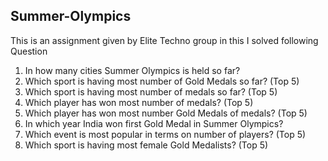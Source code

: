 ## Summer-Olympics
This is an assignment given by Elite Techno group in this I solved following Question<br />
1. In how many cities Summer Olympics is held so far?
2. Which sport is having most number of Gold Medals so far? (Top 5)
3. Which sport is having most number of medals so far? (Top 5)
4. Which player has won most number of medals? (Top 5)
5. Which player has won most number Gold Medals of medals? (Top 5)
6. In which year India won first Gold Medal in Summer Olympics?
7. Which event is most popular in terms on number of players? (Top 5)
8. Which sport is having most female Gold Medalists? (Top 5)

